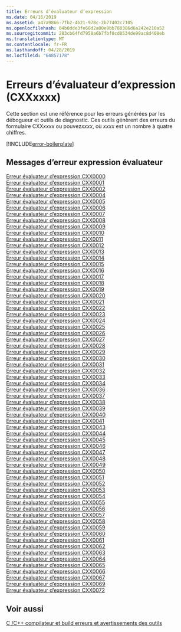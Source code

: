 ```yaml
---
title: Erreurs d’évaluateur d’expression
ms.date: 04/16/2019
ms.assetid: a47a9866-7fb2-4b21-978c-2b77402c7105
ms.openlocfilehash: 04b0dde3fe60d2a00e9bb788386d6a242e210a52
ms.sourcegitcommit: 283cb64fd7958a6b7fbf0cd8534de99ac8d408eb
ms.translationtype: MT
ms.contentlocale: fr-FR
ms.lasthandoff: 04/28/2019
ms.locfileid: "64857178"
---
```

# <a name="expression-evaluator-errors-cxxxxxx"></a>Erreurs d’évaluateur d’expression (CXXxxxx)

Cette section est une référence pour les erreurs générées par les débogueur et outils de diagnostic. Ces outils génèrent des erreurs du formulaire CXX*xxxx* ou pouvez*xxxx*, où *xxxx* est un nombre à quatre chiffres.

[!INCLUDE[error-boilerplate](../../error-messages/includes/error-boilerplate.md)]

## <a name="expression-evaluator-error-messages"></a>Messages d’erreur expression évaluateur

[Erreur évaluateur d’expression CXX0000](expression-evaluator-error-cxx0000.md) \
[Erreur évaluateur d’expression CXX0001](expression-evaluator-error-cxx0001.md) \
[Erreur évaluateur d’expression CXX0002](expression-evaluator-error-cxx0002.md) \
[Erreur évaluateur d’expression CXX0004](expression-evaluator-error-cxx0004.md) \
[Erreur évaluateur d’expression CXX0005](expression-evaluator-error-cxx0005.md) \
[Erreur évaluateur d’expression CXX0006](expression-evaluator-error-cxx0006.md) \
[Erreur évaluateur d’expression CXX0007](expression-evaluator-error-cxx0007.md) \
[Erreur évaluateur d’expression CXX0008](expression-evaluator-error-cxx0008.md) \
[Erreur évaluateur d’expression CXX0009](expression-evaluator-error-cxx0009.md) \
[Erreur évaluateur d’expression CXX0010](expression-evaluator-error-cxx0010.md) \
[Erreur évaluateur d’expression CXX0011](expression-evaluator-error-cxx0011.md) \
[Erreur évaluateur d’expression CXX0012](expression-evaluator-error-cxx0012.md) \
[Erreur évaluateur d’expression CXX0013](expression-evaluator-error-cxx0013.md) \
[Erreur évaluateur d’expression CXX0014](expression-evaluator-error-cxx0014.md) \
[Erreur évaluateur d’expression CXX0015](expression-evaluator-error-cxx0015.md) \
[Erreur évaluateur d’expression CXX0016](expression-evaluator-error-cxx0016.md) \
[Erreur évaluateur d’expression CXX0017](expression-evaluator-error-cxx0017.md) \
[Erreur évaluateur d’expression CXX0018](expression-evaluator-error-cxx0018.md) \
[Erreur évaluateur d’expression CXX0019](expression-evaluator-error-cxx0019.md) \
[Erreur évaluateur d’expression CXX0020](expression-evaluator-error-cxx0020.md) \
[Erreur évaluateur d’expression CXX0021](expression-evaluator-error-cxx0021.md) \
[Erreur évaluateur d’expression CXX0022](expression-evaluator-error-cxx0022.md) \
[Erreur évaluateur d’expression CXX0023](expression-evaluator-error-cxx0023.md) \
[Erreur évaluateur d’expression CXX0024](expression-evaluator-error-cxx0024.md) \
[Erreur évaluateur d’expression CXX0025](expression-evaluator-error-cxx0025.md) \
[Erreur évaluateur d’expression CXX0026](expression-evaluator-error-cxx0026.md) \
[Erreur évaluateur d’expression CXX0027](expression-evaluator-error-cxx0027.md) \
[Erreur évaluateur d’expression CXX0028](expression-evaluator-error-cxx0028.md) \
[Erreur évaluateur d’expression CXX0029](expression-evaluator-error-cxx0029.md) \
[Erreur évaluateur d’expression CXX0030](expression-evaluator-error-cxx0030.md) \
[Erreur évaluateur d’expression CXX0031](expression-evaluator-error-cxx0031.md) \
[Erreur évaluateur d’expression CXX0032](expression-evaluator-error-cxx0032.md) \
[Erreur évaluateur d’expression CXX0033](expression-evaluator-error-cxx0033.md) \
[Erreur évaluateur d’expression CXX0034](expression-evaluator-error-cxx0034.md) \
[Erreur évaluateur d’expression CXX0036](expression-evaluator-error-cxx0036.md) \
[Erreur évaluateur d’expression CXX0037](expression-evaluator-error-cxx0037.md) \
[Erreur évaluateur d’expression CXX0038](expression-evaluator-error-cxx0038.md) \
[Erreur évaluateur d’expression CXX0039](expression-evaluator-error-cxx0039.md) \
[Erreur évaluateur d’expression CXX0040](expression-evaluator-error-cxx0040.md) \
[Erreur évaluateur d’expression CXX0041](expression-evaluator-error-cxx0041.md) \
[Erreur évaluateur d’expression CXX0043](expression-evaluator-error-cxx0043.md) \
[Erreur évaluateur d’expression CXX0044](expression-evaluator-error-cxx0044.md) \
[Erreur évaluateur d’expression CXX0045](expression-evaluator-error-cxx0045.md) \
[Erreur évaluateur d’expression CXX0046](expression-evaluator-error-cxx0046.md) \
[Erreur évaluateur d’expression CXX0047](expression-evaluator-error-cxx0047.md) \
[Erreur évaluateur d’expression CXX0048](expression-evaluator-error-cxx0048.md) \
[Erreur évaluateur d’expression CXX0049](expression-evaluator-error-cxx0049.md) \
[Erreur évaluateur d’expression CXX0050](expression-evaluator-error-cxx0050.md) \
[Erreur évaluateur d’expression CXX0051](expression-evaluator-error-cxx0051.md) \
[Erreur évaluateur d’expression CXX0052](expression-evaluator-error-cxx0052.md) \
[Erreur évaluateur d’expression CXX0053](expression-evaluator-error-cxx0053.md) \
[Erreur évaluateur d’expression CXX0054](expression-evaluator-error-cxx0054.md) \
[Erreur évaluateur d’expression CXX0055](expression-evaluator-error-cxx0055.md) \
[Erreur évaluateur d’expression CXX0056](expression-evaluator-error-cxx0056.md) \
[Erreur évaluateur d’expression CXX0057](expression-evaluator-error-cxx0057.md) \
[Erreur évaluateur d’expression CXX0058](expression-evaluator-error-cxx0058.md) \
[Erreur évaluateur d’expression CXX0059](expression-evaluator-error-cxx0059.md) \
[Erreur évaluateur d’expression CXX0060](expression-evaluator-error-cxx0060.md) \
[Erreur évaluateur d’expression CXX0061](expression-evaluator-error-cxx0061.md) \
[Erreur évaluateur d’expression CXX0062](expression-evaluator-error-cxx0062.md) \
[Erreur évaluateur d’expression CXX0063](expression-evaluator-error-cxx0063.md) \
[Erreur évaluateur d’expression CXX0064](expression-evaluator-error-cxx0064.md) \
[Erreur évaluateur d’expression CXX0065](expression-evaluator-error-cxx0065.md) \
[Erreur évaluateur d’expression CXX0066](expression-evaluator-error-cxx0066.md) \
[Erreur évaluateur d’expression CXX0067](expression-evaluator-error-cxx0067.md) \
[Erreur évaluateur d’expression CXX0069](expression-evaluator-error-cxx0069.md) \
[Erreur évaluateur d’expression CXX0072](expression-evaluator-error-cxx0072.md)

## <a name="see-also"></a>Voir aussi

[C /C++ compilateur et build erreurs et avertissements des outils](../compiler-errors-1/c-cpp-build-errors.md)
